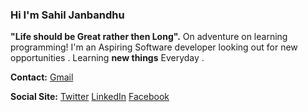 ### Hi I'm Sahil Janbandhu 
**"Life should be Great rather then Long".**
On adventure on learning programming! 
I'm an Aspiring Software developer looking out for new opportunities .
Learning **new things** Everyday . 

**Contact:**
[Gmail](https://sahil14498@gmail.com)

**Social Site:**
[Twitter](https://twitter.com/sahil_janbandhu) [LinkedIn](https://www.linkedin.com/in/sahil-janbandhu-80810312b/) [Facebook](https://www.facebook.com/s.d.janbandhu)



